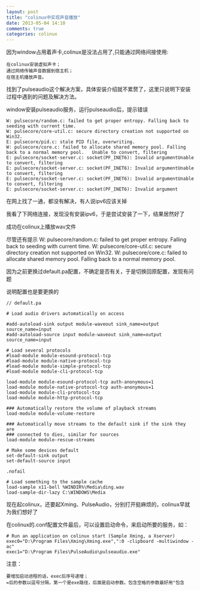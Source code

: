 ```yaml
---
layout: post
title: "colinux中实现声音播放"
date: 2013-05-04 14:10
comments: true
categories: colinux 
---
```


因为window占用着声卡,colinux是没法占用了,只能通过网络间接使用:

	在colinux安装虚拟声卡；
	通过网络传输声音数据到宿主机；
	在宿主机播放声音。
<!--more-->
找到了pulseaudio这个解决方案，具体安装介绍就不累赘了，这里只说明下安装过程中遇到的问题及解决方法。

window安装pulseaudio服务，运行pulseaudio后，提示错误

	W: pulsecore/random.c: failed to get proper entropy. Falling back to seeding with current time.
	W: pulsecore/core-util.c: secure directory creation not supported on Win32.
	E: pulsecore/pid.c: stale PID file, overwriting.
	W: pulsecore/core.c: failed to allocate shared memory pool. Falling back to a normal memory pool.	Unable to convert, filtering
	E: pulsecore/socket-server.c: socket(PF_INET6): Invalid argumentUnable to convert, filtering
	E: pulsecore/socket-server.c: socket(PF_INET6): Invalid argumentUnable to convert, filtering
	E: pulsecore/socket-server.c: socket(PF_INET6): Invalid argumentUnable to convert, filtering
	E: pulsecore/socket-server.c: socket(PF_INET6): Invalid argument

在网上找了一通，都没有解决，有人说ipv6应该关掉

我看了下网络连接，发现没有安装ipv6，于是尝试安装了一下，结果居然好了

成功在colinux上播放wav文件

尽管还有提示
	W: pulsecore/random.c: failed to get proper entropy. Falling back to seeding with current time.
	W: pulsecore/core-util.c: secure directory creation not supported on Win32.
	W: pulsecore/core.c: failed to allocate shared memory pool. Falling back to a normal memory pool.

因为之前更换过default.pa配置，不确定是否有关，于是切换回原配置，发现有问题

说明配置也是要更换的
	
	// default.pa

	# Load audio drivers automatically on access
	
	#add-autoload-sink output module-waveout sink_name=output source_name=input
	#add-autoload-source input module-waveout sink_name=output source_name=input
	
	# Load several protocols
	#load-module module-esound-protocol-tcp
	#load-module module-native-protocol-tcp
	#load-module module-simple-protocol-tcp
	#load-module module-cli-protocol-tcp
	
	load-module module-esound-protocol-tcp auth-anonymous=1
	load-module module-native-protocol-tcp auth-anonymous=1
	load-module module-cli-protocol-tcp
	load-module module-http-protocol-tcp
	
	### Automatically restore the volume of playback streams
	load-module module-volume-restore
	
	### Automatically move streams to the default sink if the sink they are
	### connected to dies, similar for sources
	load-module module-rescue-streams
	
	# Make some devices default
	set-default-sink output
	set-default-source input
	
	.nofail
	
	# Load something to the sample cache
	load-sample x11-bell %WINDIR%\Media\ding.wav
	load-sample-dir-lazy C:\WINDOWS\Media

现在起colinux，还要起Xming、PulseAudio，分别打开挺麻烦的，colinux早就为我们想好了

在colinux的.conf配置文件最后，可以设置启动命令，来启动所要的服务，如：

	# Run an application on colinux start (Sample Xming, a Xserver)
	exec0="D:\Program Files\Xming\Xming.exe",":0 -clipboard -multiwindow -ac"
	exec1="D:\Program Files\PulseAudio\pulseaudio.exe"

注意：

	要增加启动进程的话，exec后序号递增；
	=后的参数以逗号分隔，第一个是exe路径，后面是启动参数。包含空格的参数最好用"包含